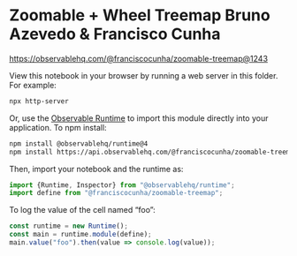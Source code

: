 # Zoomable + Wheel  Treemap Bruno Azevedo & Francisco Cunha

https://observablehq.com/@franciscocunha/zoomable-treemap@1243

View this notebook in your browser by running a web server in this folder. For
example:

~~~sh
npx http-server
~~~

Or, use the [Observable Runtime](https://github.com/observablehq/runtime) to
import this module directly into your application. To npm install:

~~~sh
npm install @observablehq/runtime@4
npm install https://api.observablehq.com/@franciscocunha/zoomable-treemap@1243.tgz?v=3
~~~

Then, import your notebook and the runtime as:

~~~js
import {Runtime, Inspector} from "@observablehq/runtime";
import define from "@franciscocunha/zoomable-treemap";
~~~

To log the value of the cell named “foo”:

~~~js
const runtime = new Runtime();
const main = runtime.module(define);
main.value("foo").then(value => console.log(value));
~~~
